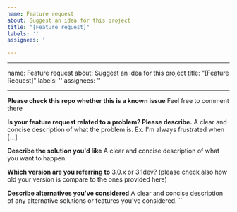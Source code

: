 ```yaml
---
name: Feature request
about: Suggest an idea for this project
title: "[Feature request]"
labels: ''
assignees: ''

---
```


---
name: Feature request
about: Suggest an idea for this project
title: "[Feature Request]"
labels: ''
assignees: ''

---


**Please check this repo whether this is a known issue**
Feel free to comment there

**Is your feature request related to a problem? Please describe.**
A clear and concise description of what the problem is. Ex. I'm always frustrated when [...]

**Describe the solution you'd like**
A clear and concise description of what you want to happen.

**Which version are you referring to**
3.0.x or 3.1dev? (please check also how old your version is compare to the ones provided here)

**Describe alternatives you've considered**
A clear and concise description of any alternative solutions or features you've considered.
``
